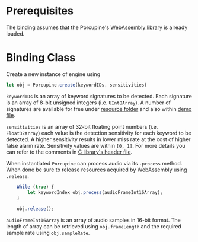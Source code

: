 # Prerequisites

The binding assumes that the Porcupine's [WebAssembly library](/lib/wasm) is already loaded. 

# Binding Class

Create a new instance of engine using

```javascript
let obj = Porcupine.create(keywordIDs, sensitivities)
```

`keywordIDs` is an array of keyword signatures to be detected. Each signature is an array of 8-bit unsigned integers
(i.e. `UInt8Array`). A number of signatures are available for free under [resource folder](/resources/keyword_files) and
also within [demo file](/demo/js/voiceControlDemo.js).

`sensitivities` is an array of 32-bit floating point numbers (i.e. `Float32Array`) each value is the detection sensitivity
for each keyword to be detected. A higher sensitivity results in lower miss rate at the cost of higher false alarm rate.
Sensitivity values are within `[0, 1]`. For more details you can refer to the comments in
[C library's header file](/include/pv_porcupine.h).

When instantiated `Porcupine` can process audio via its `.process` method. When done be sure to release resources acquired
by WebAssembly using `.release`.

```javascript
    While (true) {
        let keywordIndex obj.process(audioFrameInt16Array);
    }
    
    obj.release();
```

`audioFrameInt16Array` is an array of audio samples in 16-bit format. The length of array can be retrieved using `obj.frameLength`
and the required sample rate using `obj.sampleRate`.
